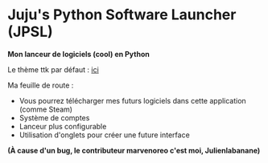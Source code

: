 
# Juju's Python Software Launcher (JPSL)
**Mon lanceur de logiciels (cool) en Python**

Le thème ttk par défaut : [ici](https://github.com/rdbende/Azure-ttk-theme)

Ma feuille de route :

- Vous pourrez télécharger mes futurs logiciels dans cette application (comme Steam)
- Système de comptes
- Lanceur plus configurable
- Utilisation d'onglets pour créer une future interface

**(À cause d'un bug, le contributeur marvenoreo c'est moi, Julienlabanane)**